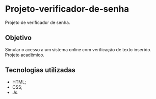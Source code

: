 # Projeto-verificador-de-senha
Projeto de verificador de senha.

## Objetivo
Simular o acesso a um sistema online com verificação de texto inserido. Projeto acadêmico.

## Tecnologias utilizadas 
- HTML;
- CSS;
- Js.

